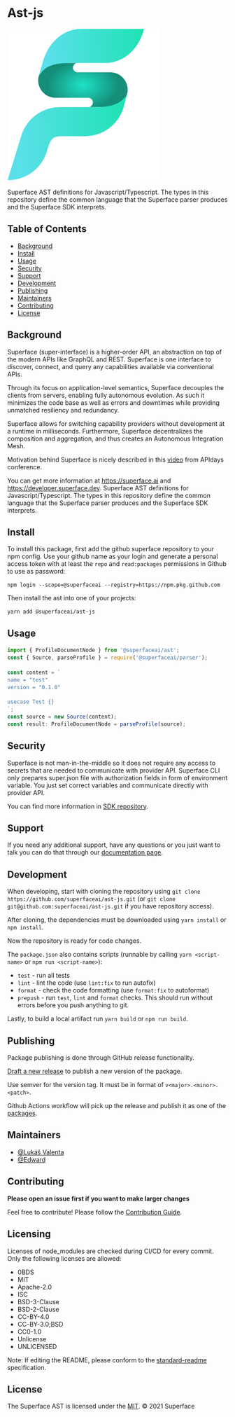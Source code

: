 # Ast-js

![superface logo](https://github.com/superfaceai/ast-js/blob/master/docs/LogoGreen.svg)

Superface AST definitions for Javascript/Typescript. The types in this repository define the common language that the Superface parser produces and the Superface SDK interprets.

## Table of Contents

- [Background](#background)
- [Install](#install)
- [Usage](#usage)
- [Security](#security)
- [Support](#support)
- [Development](#development)
- [Publishing](#publishing)
- [Maintainers](#maintainers)
- [Contributing](#contributing)
- [License](#license)

## Background
 Superface (super-interface) is a higher-order API, an abstraction on top of the modern APIs like GraphQL and REST. Superface is one interface to discover, connect, and query any capabilities available via conventional APIs. 

 Through its focus on application-level semantics, Superface decouples the clients from servers, enabling fully autonomous evolution. As such it minimizes the code base as well as errors and downtimes while providing unmatched resiliency and redundancy. 

 Superface allows for switching capability providers without development at a runtime in milliseconds. Furthermore, Superface decentralizes the composition and aggregation, and thus creates an Autonomous Integration Mesh.

 Motivation behind Superface is nicely described in this [video](https://www.youtube.com/watch?v=BCvq3NXFb94) from APIdays conference.

 You can get more information at https://superface.ai and https://developer.superface.dev.
Superface AST definitions for Javascript/Typescript. The types in this repository define the common language that the Superface parser produces and the Superface SDK interprets.

## Install

To install this package, first add the github superface repository to your npm config. Use your github name as your login and generate a personal access token with at least the `repo` and `read:packages` permissions in Github to use as password:

```shell
npm login --scope=@superfaceai --registry=https://npm.pkg.github.com
```

Then install the ast into one of your projects:

```shell
yarn add @superfaceai/ast-js
```

## Usage

```ts
import { ProfileDocumentNode } from '@superfaceai/ast';
const { Source, parseProfile } = require('@superfaceai/parser');

const content = `
name = "test"
version = "0.1.0"

usecase Test {}
`;
const source = new Source(content);
const result: ProfileDocumentNode = parseProfile(source);
```

## Security

Superface is not man-in-the-middle so it does not require any access to secrets that are needed to communicate with provider API. Superface CLI only prepares super.json file with authorization fields in form of environment variable. You just set correct variables and communicate directly with provider API.

You can find more information in [SDK repository](https://github.com/superfaceai/sdk-js/blob/master/SECURITY.md).

## Support

If you need any additional support, have any questions or you just want to talk you can do that through our [documentation page](https://developer.superface.dev). 

## Development

When developing, start with cloning the repository using `git clone https://github.com/superfaceai/ast-js.git` (or `git clone git@github.com:superfaceai/ast-js.git` if you have repository access).

After cloning, the dependencies must be downloaded using `yarn install` or `npm install`.

Now the repository is ready for code changes.

The `package.json` also contains scripts (runnable by calling `yarn <script-name>` or `npm run <script-name>`):
- `test` - run all tests
- `lint` - lint the code (use `lint:fix` to run autofix)
- `format` - check the code formatting (use `format:fix` to autoformat)
- `prepush` - run `test`, `lint` and `format` checks. This should run without errors before you push anything to git.

Lastly, to build a local artifact run `yarn build` or `npm run build`.

## Publishing

Package publishing is done through GitHub release functionality.

[Draft a new release](https://github.com/superfaceai/ast-js/releases/new) to publish a new version of the package.

Use semver for the version tag. It must be in format of `v<major>.<minor>.<patch>`.

Github Actions workflow will pick up the release and publish it as one of the [packages](https://github.com/superfaceai/ast-js/packages).

## Maintainers

- [@Lukáš Valenta](https://github.com/lukas-valenta)
- [@Edward](https://github.com/TheEdward162)

## Contributing

**Please open an issue first if you want to make larger changes**

Feel free to contribute! Please follow the [Contribution Guide](CONTRIBUTION_GUIDE.md).

## Licensing

Licenses of node_modules are checked during CI/CD for every commit. Only the following licenses are allowed:

- 0BDS
- MIT
- Apache-2.0
- ISC
- BSD-3-Clause
- BSD-2-Clause
- CC-BY-4.0
- CC-BY-3.0;BSD
- CC0-1.0
- Unlicense
- UNLICENSED

Note: If editing the README, please conform to the [standard-readme](https://github.com/RichardLitt/standard-readme) specification.

## License

The Superface AST is licensed under the [MIT](LICENSE).
© 2021 Superface
